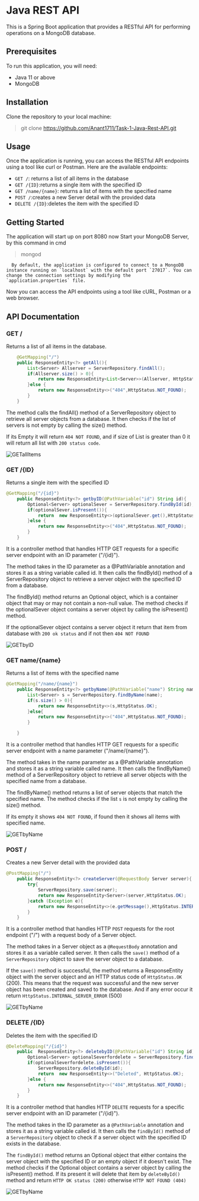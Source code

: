 ﻿# Java REST API
This is a Spring Boot application that provides a RESTful API for performing operations on a MongoDB database.

## Prerequisites
To run this application, you will need:
- Java 11 or above
- MongoDB

## Installation
Clone the repository to your local machine:
> git clone https://github.com/Anant1711/Task-1-Java-Rest-API.git

## Usage
Once the application is running, you can access the RESTful API endpoints using a tool like curl or Postman. Here are the available endpoints:

- `GET /`:  returns a list of all items in the database
- `GET /{ID}`:returns a single item with the specified ID
- `GET /name/{name}`: returns a list of items with the specified name
- `POST /`:creates a new Server detail with the provided data
- `DELETE /{ID}`:deletes the item with the specified ID

## Getting Started
The application will start up on port 8080 now 
Start your MongoDB Server, by this command in cmd
   > mongod

      By default, the application is configured to connect to a MongoDB instance running on `localhost` with the default port `27017`. You can change the connection settings by modifying the `application.properties` file.

Now you can access the API endpoints using a tool like cURL, Postman or a web browser.
## API Documentation
### GET /
Returns a list of all items in the database.
```java
    @GetMapping("/")
    public ResponseEntity<?> getAll(){
        List<Server> Allserver = ServerRepository.findAll();
        if(Allserver.size() > 0){
            return new ResponseEntity<List<Server>>(Allserver, HttpStatus.OK);
        }else {
            return new ResponseEntity<>("404",HttpStatus.NOT_FOUND);
        }
    }

```
The method calls the findAll() method of a ServerRepository object to retrieve all server objects from a database. It then checks if the list of servers is not empty by calling the size() method.

If its Empty it will return `404 NOT FOUND`, and if size of List is greater than 0 it will return all list with  `200 status code`.


<img src="/ScreenShots/get.jpg" alt="GETallItems"/>

### GET /{ID}
Returns a single item with the specified ID

```java
@GetMapping("/{id}")
    public ResponseEntity<?> getbyID(@PathVariable("id") String id){
        Optional<Server> optionalSever = ServerRepository.findById(id);
        if(optionalSever.isPresent()){
            return  new ResponseEntity<>(optionalSever.get(),HttpStatus.OK);
        }else {
            return new ResponseEntity<>("404",HttpStatus.NOT_FOUND);
        }
    }
```

It is a controller method that handles HTTP GET requests for a specific server endpoint with an ID parameter ("/{id}").

The method takes in the ID parameter as a @PathVariable annotation and stores it as a string variable called id. It then calls the findById() method of a ServerRepository object to retrieve a server object with the specified ID from a database.

The findById() method returns an Optional object, which is a container object that may or may not contain a non-null value. The method checks if the optionalSever object contains a server object by calling the isPresent() method.

If the optionalSever object contains a server object it return that item from database with `200 ok status` and if not then `404 NOT FOUND`

<img src="/ScreenShots/getbyID.jpg" alt="GETbyID"/>

### GET name/{name}
Returns a list of items with the specified name

```java
@GetMapping("/name/{name}")
    public ResponseEntity<?> getbyName(@PathVariable("name") String name){
        List<Server> s = ServerRepository.findByName(name);
        if(s.size() > 0){
            return new ResponseEntity<>(s,HttpStatus.OK);
        }else{
            return new ResponseEntity<>("404",HttpStatus.NOT_FOUND);
        }

    }
```

It is a controller method that handles HTTP GET requests for a specific server endpoint with a name parameter ("/name/{name}").

The method takes in the name parameter as a @PathVariable annotation and stores it as a string variable called name. It then calls the findByName() method of a ServerRepository object to retrieve all server objects with the specified name from a database.

The findByName() method returns a list of server objects that match the specified name. The method checks if the list `s` is not empty by calling the size() method.

If its empty it shows `404 NOT FOUND`, if found then it shows all items with specified name.

<img src="/ScreenShots/getbyname.jpg" alt="GETbyName"/>

### POST /
Creates a new Server detail with the provided data

```java
@PostMapping("/")
    public ResponseEntity<?> createServer(@RequestBody Server server){
        try{
            ServerRepository.save(server);
            return new ResponseEntity<Server>(server,HttpStatus.OK);
        }catch (Exception e){
            return new ResponseEntity<>(e.getMessage(),HttpStatus.INTERNAL_SERVER_ERROR);
        }
    }
```

It is a controller method that handles HTTP `POST` requests for the root endpoint ("/") with a request body of a Server object.

The method takes in a Server object as a `@RequestBody` annotation and stores it as a variable called server. It then calls the `save()` method of a `ServerRepository` object to save the server object to a database.

If the `save()` method is successful, the method returns a ResponseEntity object with the server object and an HTTP status code of `HttpStatus.OK` (200). This means that the request was successful and the new server object has been created and saved to the database. And if any error occur it return `HttpStatus.INTERNAL_SERVER_ERROR` (500)

<img src="/ScreenShots/post.jpg" alt="GETbyName"/>

### DELETE /{ID}
Deletes the item with the specified ID

```java
@DeleteMapping("/{id}")
    public  ResponseEntity<?> deletebyID(@PathVariable("id") String id){
        Optional<Server> optionalSeverfordelete = ServerRepository.findById(id);
        if(optionalSeverfordelete.isPresent()){
            ServerRepository.deleteById(id);
            return  new ResponseEntity<>("Deleted", HttpStatus.OK);
        }else {
            return new ResponseEntity<>("404",HttpStatus.NOT_FOUND);
        }
    }
```

It is a controller method that handles HTTP `DELETE` requests for a specific server endpoint with an ID parameter ("/{id}").

The method takes in the ID parameter as a `@PathVariable` annotation and stores it as a string variable called id. It then calls the `findById()` method of a `ServerRepository` object to check if a server object with the specified ID exists in the database.

The `findById()` method returns an Optional object that either contains the server object with the specified ID or an empty object if it doesn't exist. The method checks if the Optional object contains a server object by calling the isPresent() method. If its present it will delete that item by `deleteById()` method and return `HTTP OK status (200)` otherwise `HTTP NOT FOUND (404)`


<img src="/ScreenShots/Delete.jpg" alt="GETbyName"/>
